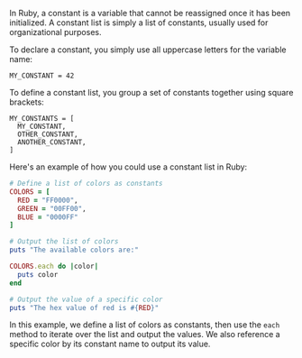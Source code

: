 In Ruby, a constant is a variable that cannot be reassigned once it has been initialized. A constant list is simply a list of constants, usually used for organizational purposes.

To declare a constant, you simply use all uppercase letters for the variable name:

```
MY_CONSTANT = 42
```

To define a constant list, you group a set of constants together using square brackets:

```
MY_CONSTANTS = [
  MY_CONSTANT,
  OTHER_CONSTANT,
  ANOTHER_CONSTANT,
]
```

Here's an example of how you could use a constant list in Ruby:

```ruby
# Define a list of colors as constants
COLORS = [
  RED = "FF0000",
  GREEN = "00FF00",
  BLUE = "0000FF"
]

# Output the list of colors
puts "The available colors are:"

COLORS.each do |color|
  puts color
end

# Output the value of a specific color
puts "The hex value of red is #{RED}"
```

In this example, we define a list of colors as constants, then use the `each` method to iterate over the list and output the values. We also reference a specific color by its constant name to output its value.